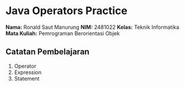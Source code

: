 # Java Operators Practice

**Nama:** Ronald Saut Manurung
**NIM:** 2481022
**Kelas:** Teknik Informatika
**Mata Kuliah:** Pemrograman Berorientasi Objek

## Catatan Pembelajaran
1. Operator
2. Expression
3. Statement
